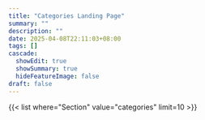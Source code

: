 ```yaml
---
title: "Categories Landing Page"
summary: ""
description: ""
date: 2025-04-08T22:11:03+08:00
tags: []
cascade:
  showEdit: true
  showSummary: true
  hideFeatureImage: false
draft: false
---
```


<!-- https://blowfish.page/docs/shortcodes/#list -->

{{< list where="Section" value="categories" limit=10 >}}